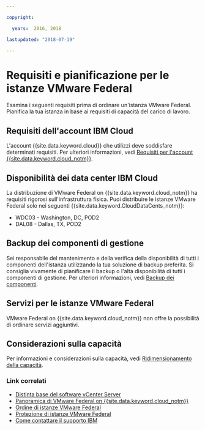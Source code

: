 ```yaml
---

copyright:

  years:  2016, 2018

lastupdated: "2018-07-19"

---
```


# Requisiti e pianificazione per le istanze VMware Federal

Esamina i seguenti requisiti prima di ordinare un'istanza VMware Federal. Pianifica la tua istanza in base ai requisiti di capacità del carico di lavoro.

## Requisiti dell'account IBM Cloud

L'account {{site.data.keyword.cloud}} che utilizzi deve soddisfare determinati requisiti. Per ulteriori informazioni, vedi [Requisiti per l'account {{site.data.keyword.cloud_notm}}](../vmonic/slaccountrequirement.html).

## Disponibilità dei data center IBM Cloud

La distribuzione di VMware Federal on {{site.data.keyword.cloud_notm}} ha requisiti rigorosi sull'infrastruttura fisica. Puoi distribuire le istanze VMware Federal solo nei seguenti {{site.data.keyword.CloudDataCents_notm}}:
- WDC03 - Washington, DC, POD2
- DAL08 - Dallas, TX, POD2

## Backup dei componenti di gestione

Sei responsabile del mantenimento e della verifica della disponibilità di tutti i componenti dell'istanza utilizzando la tua soluzione di backup preferita. Si consiglia vivamente di pianificare il backup o l'alta disponibilità di tutti i componenti di gestione. Per ulteriori informazioni, vedi [Backup dei componenti](../archiref/solution/solution_backingup.html).

## Servizi per le istanze VMware Federal

VMware Federal on {{site.data.keyword.cloud_notm}} non offre la possibilità di ordinare servizi aggiuntivi.

## Considerazioni sulla capacità

Per informazioni e considerazioni sulla capacità, vedi [Ridimensionamento della capacità](../archiref/solution/solution_scaling.html).

### Link correlati

* [Distinta base del software vCenter Server](vc_bom.html)
* [Panoramica di VMware Federal on {{site.data.keyword.cloud_notm}}](vc_fed_overview.html)
* [Ordine di istanze VMware Federal](vc_fed_orderinginstance.html)
* [Protezione di istanze VMware Federal](vc_fed_securinginstance.html)
* [Come contattare il supporto IBM](../vmonic/trbl_support.html)
